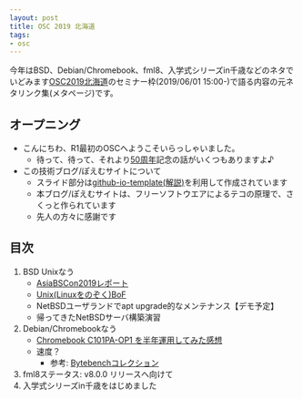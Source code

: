 ```yaml
---
layout: post
title: OSC 2019 北海道
tags:
- osc
---
```


今年はBSD、Debian/Chromebook、fml8、入学式シリーズin千歳などのネタでいどみます[OSC2019北海道](https://ospn.jp/osc2019-do/)のセミナー枠(2019/06/01 15:00-)で語る内容の元ネタリンク集(メタページ)です。


## オープニング

- こんにちわ、R1最初のOSCへようこそいらっしゃいました。
    - 待って、待って、それより[50周年](https://technotes.fml.org/items/50th-annverary)記念の話がいくつもありますよ♪
- この技術ブログ/ぽえむサイトについて
    - スライド部分は[github-io-template](https://github.com/fmlorg/slide-templates-on-githubio)[(解説)](https://technotes.fml.org/items/github-io-template)を利用して作成されています
    - 本ブログ/ぽえむサイトは、フリーソフトウエアによるテコの原理で、さくっと作られています
    - 先人の方々に感謝です


## 目次

1. BSD Unixなう
    - [AsiaBSCon2019レポート](https://technotes.fml.org/items/asiabsdcon2019-report)
    - [Unix(Linuxをのぞく)BoF](https://technotes.fml.org/items/asiabsdcon2019-report)
    - NetBSDユーザランドでapt upgrade的なメンテナンス【デモ予定】
    - 帰ってきたNetBSDサーバ構築演習
1. Debian/Chromebookなう
    - [Chromebook C101PA-OP1 を半年運用してみた感想](https://technotes.fml.org/items/chromebook-C101PA-OP1)
    - 速度？
        - 参考: [Bytebenchコレクション](https://technotes.fml.org/items/unixbench)
1. fml8ステータス: v8.0.0 リリースへ向けて
1. 入学式シリーズin千歳をはじめました
